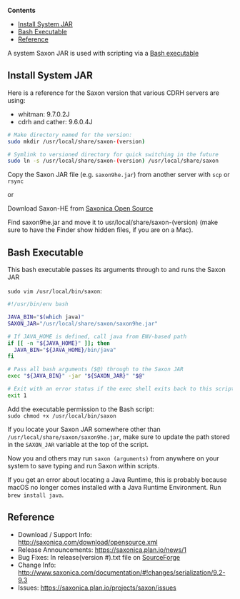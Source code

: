 **Contents**
- [Install System JAR](#install-system-jar)
- [Bash Executable](#bash-executable)
- [Reference](#reference)

A system Saxon JAR is used with scripting via a [Bash executable](#bash-executable)

## Install System JAR

Here is a reference for the Saxon version that various CDRH servers are using:

- whitman: 9.7.0.2J
- cdrh and cather: 9.6.0.4J

```bash
# Make directory named for the version:
sudo mkdir /usr/local/share/saxon-(version)

# Symlink to versioned directory for quick switching in the future
sudo ln -s /usr/local/share/saxon-(version) /usr/local/share/saxon
```

Copy the Saxon JAR file (e.g. `saxon9he.jar`) from another server with `scp` or `rsync`

or

Download Saxon-HE from [Saxonica Open Source](https://sourceforge.net/projects/saxon/files/Saxon-HE/)

Find saxon9he.jar and move it to usr/local/share/saxon-(version) (make sure to have the Finder show hidden files, if you are on a Mac).

## Bash Executable
This bash executable passes its arguments through to and runs the Saxon JAR

`sudo vim /usr/local/bin/saxon`:
```bash
#!/usr/bin/env bash

JAVA_BIN="$(which java)"
SAXON_JAR="/usr/local/share/saxon/saxon9he.jar"

# If JAVA_HOME is defined, call java from ENV-based path
if [[ -n "${JAVA_HOME}" ]]; then
  JAVA_BIN="${JAVA_HOME}/bin/java"
fi

# Pass all bash arguments ($@) through to the Saxon JAR
exec "${JAVA_BIN}" -jar "${SAXON_JAR}" "$@"

# Exit with an error status if the exec shell exits back to this script
exit 1
```

Add the executable permission to the Bash script:<br>
`sudo chmod +x /usr/local/bin/saxon`

If you locate your Saxon JAR somewhere other than `/usr/local/share/saxon/saxon9he.jar`, make sure to update the path stored in the `SAXON_JAR` variable at the top of the script.

Now you and others may run `saxon (arguments)` from anywhere on your system to save typing and run Saxon within scripts.

If you get an error about locating a Java Runtime, this is probably because macOS no longer comes installed with a Java Runtime Environment. Run `brew install java`.


## Reference
- Download / Support Info: http://saxonica.com/download/opensource.xml
- Release Announcements: https://saxonica.plan.io/news/1
- Bug Fixes: In release(version #).txt file on [SourceForge](https://sourceforge.net/projects/saxon/files/Saxon-HE/)
- Change Info: http://www.saxonica.com/documentation/#!changes/serialization/9.2-9.3
- Issues: https://saxonica.plan.io/projects/saxon/issues

